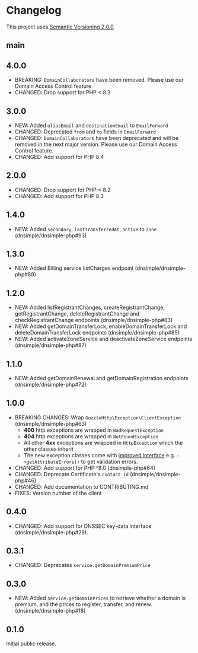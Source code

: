 # Changelog

This project uses [Semantic Versioning 2.0.0](http://semver.org/).

## main

## 4.0.0

- BREAKING: `DomainCollaborators` have been removed. Please use our Domain Access Control feature.
- CHANGED: Drop support for PHP < 8.3

## 3.0.0

- NEW: Added `aliasEmail` and `destinationEmail` to `EmailForward`
- CHANGED: Deprecated `from` and `to` fields in `EmailForward`
- CHANGED: `DomainCollaborators` have been deprecated and will be removed in the next major version. Please use our Domain Access Control feature.
- CHANGED: Add support for PHP 8.4

## 2.0.0

- CHANGED: Drop support for PHP < 8.2
- CHANGED: Add support for PHP 8.3

## 1.4.0

- NEW: Added `secondary`, `lastTransferredAt`, `active` to `Zone` (dnsimple/dnsimple-php#93)

## 1.3.0

- NEW: Added Billing service listCharges endpoint (dnsimple/dnsimple-php#89)

## 1.2.0

- NEW: Added listRegistrantChanges, createRegistrantChange, getRegistrantChange, deleteRegistrantChange and checkRegistrantChange endpoints (dnsimple/dnsimple-php#83)
- NEW: Added getDomainTransferLock, enableDomainTransferLock and deleteDomainTransferLock endpoints (dnsimple/dnsimple-php#85)
- NEW: Added activateZoneService and deactivateZoneService endpoints (dnsimple/dnsimple-php#87)

## 1.1.0

- NEW: Added getDomainRenewal and getDomainRegistration endpoints (dnsimple/dnsimple-php#72)

## 1.0.0

- BREAKING CHANGES: Wrap `GuzzleHttp\Exception\ClientException` (dnsimple/dnsimple-php#63)
  - **400** http exceptions are wrapped in `BadRequestException`
  - **404** http exceptions are wrapped in `NotFoundException`
  - All other **4xx** exceptions are wrapped in `HttpException` which the other classes inherit
  - The new exception classes come with [improved interface](src/Dnsimple/Exceptions/HttpException.php) e.g. `->getAttributeErrors()` to get validation errors.
- CHANGED: Add support for PHP ^8.0 (dnsimple-php#64)
- CHANGED: Deprecate Certificate's `contact_id` (dnsimple/dnsimple-php#46)
- CHANGED: Add documentation to CONTRIBUTING.md
- FIXES: Version number of the client

## 0.4.0

- CHANGED: Add support for DNSSEC key-data interface (dnsimple/dnsimple-php#29).

## 0.3.1

- CHANGED: Deprecates `service.getDomainPremiumPrice`

## 0.3.0

- NEW: Added `service.getDomainPrices` to retrieve whether a domain is premium, and the prices to register, transfer, and renew. (dnsimple/dnsimple-php#18)

## 0.1.0

Initial public release.
